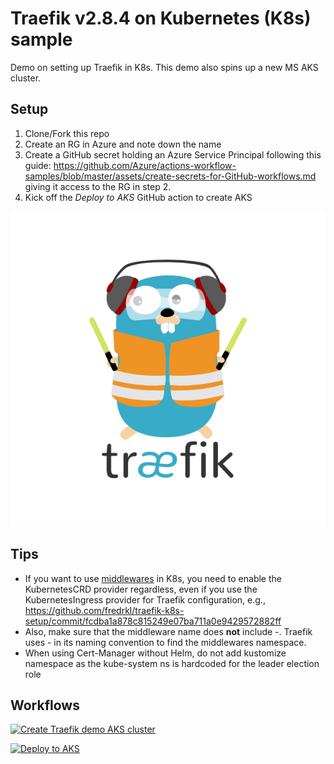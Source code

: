 # Traefik v2.8.4 on Kubernetes (K8s) sample

Demo on setting up Traefik in K8s. This demo also spins up a new MS AKS cluster.

## Setup

1. Clone/Fork this repo
2. Create an RG in Azure and note down the name
3. Create a GitHub secret holding an Azure Service Principal following this guide: <https://github.com/Azure/actions-workflow-samples/blob/master/assets/create-secrets-for-GitHub-workflows.md> giving it access to the RG in step 2.
4. Kick off the _Deploy to AKS_ GitHub action to create AKS

![Traefik](/images/traefik-logo.png)

## Tips

- If you want to use [middlewares](https://doc.traefik.io/traefik/middlewares/overview/) in K8s, you need to enable the KubernetesCRD provider regardless, even if you use the KubernetesIngress provider for Traefik configuration, e.g., <https://github.com/fredrkl/traefik-k8s-setup/commit/fcdba1a878c815249e07ba711a0e9429572882ff>
- Also, make sure that the middleware name does __not__ include -. Traefik uses - in its naming convention to find the middlewares namespace.
- When using Cert-Manager without Helm, do not add kustomize namespace as the kube-system ns is hardcoded for the leader election role


## Workflows

[![Create Traefik demo AKS cluster](https://github.com/fredrkl/traefik-k8s-setup/actions/workflows/createaks.yml/badge.svg)](https://github.com/fredrkl/traefik-k8s-setup/actions/workflows/createaks.yml)

[![Deploy to AKS](https://github.com/fredrkl/traefik-k8s-setup/actions/workflows/deploy-to-aks.yml/badge.svg)](https://github.com/fredrkl/traefik-k8s-setup/actions/workflows/deploy-to-aks.yml)
